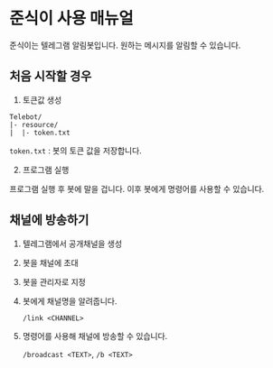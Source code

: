 # 준식이 사용 매뉴얼

준식이는 텔레그램 알림봇입니다. 원하는 메시지를 알림할 수 있습니다.



## 처음 시작할 경우

1. 토큰값 생성

```
Telebot/
|- resource/
|  |- token.txt
```

`token.txt` : 봇의 토큰 값을 저장합니다.



2. 프로그램 실행

프로그램 실행 후 봇에 말을 겁니다. 이후 봇에게 명령어를 사용할 수 있습니다.



## 채널에 방송하기

1. 텔레그램에서 공개채널을 생성

2. 봇을 채널에 초대

3. 봇을 관리자로 지정

4. 봇에게 채널명을 알려줍니다.

   `/link <CHANNEL>`

5. 명령어를 사용해 채널에 방송할 수 있습니다.

   `/broadcast <TEXT>`, `/b <TEXT>`